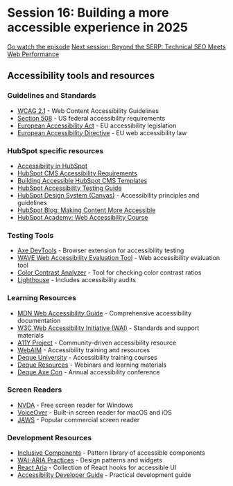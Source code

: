 # Session 16: Building a more accessible experience in 2025 


[Go watch the episode](https://youtube.com/live/giKvKFdumK0?feature=share)
[Next session: Beyond the SERP: Technical SEO Meets Web Performance](https://youtube.com/live/AhTM4OHgaqw?feature=share)


## Accessibility tools and resources

### Guidelines and Standards
- [WCAG 2.1](https://www.w3.org/WAI/standards-guidelines/wcag/) - Web Content Accessibility Guidelines
- [Section 508](https://www.section508.gov/) - US federal accessibility requirements
- [European Accessibility Act](https://ec.europa.eu/social/main.jsp?catId=1202) - EU accessibility legislation
- [European Accessibility Directive](https://digital-strategy.ec.europa.eu/en/policies/web-accessibility) - EU web accessibility law

### HubSpot specific resources

- [Accessibility in HubSpot](https://developers.hubspot.com/docs/cms/accessibility)
- [HubSpot CMS Accessibility Requirements](https://developers.hubspot.com/docs/cms/accessibility/requirements)
- [Building Accessible HubSpot CMS Templates](https://developers.hubspot.com/docs/cms/accessibility/building-accessible-templates)
- [HubSpot Accessibility Testing Guide](https://developers.hubspot.com/docs/cms/accessibility/testing)
- [HubSpot Design System (Canvas)](https://canvas.hubspot.com/principles/accessibility) - Accessibility principles and guidelines
- [HubSpot Blog: Making Content More Accessible](https://blog.hubspot.com/website/web-accessibility)
- [HubSpot Academy: Web Accessibility Course](https://academy.hubspot.com/courses/web-accessibility)

### Testing Tools
- [Axe DevTools](https://chromewebstore.google.com/detail/axe-devtools-web-accessib/lhdoppojpmngadmnindnejefpokejbdd?hl=en-US) - Browser extension for accessibility testing
- [WAVE Web Accessibility Evaluation Tool](https://wave.webaim.org/) - Web accessibility evaluation tool
- [Color Contrast Analyzer](https://www.tpgi.com/color-contrast-checker/) - Tool for checking color contrast ratios
- [Lighthouse](https://developers.google.com/web/tools/lighthouse) - Includes accessibility audits

### Learning Resources
- [MDN Web Accessibility Guide](https://developer.mozilla.org/en-US/docs/Learn/Accessibility) - Comprehensive accessibility documentation
- [W3C Web Accessibility Initiative (WAI)](https://www.w3.org/WAI/) - Standards and support materials
- [A11Y Project](https://www.a11yproject.com/) - Community-driven accessibility resource
- [WebAIM](https://webaim.org/) - Accessibility training and resources
- [Deque University](https://dequeuniversity.com/) - Accessibility training courses
- [Deque Resources](https://www.deque.com/resources/type/webinars/) - Webinars and learning materials
- [Deque Axe Con](https://www.deque.com/axe-con/) - Annual accessibility conference

### Screen Readers
- [NVDA](https://www.nvaccess.org/) - Free screen reader for Windows
- [VoiceOver](https://www.apple.com/accessibility/vision/) - Built-in screen reader for macOS and iOS
- [JAWS](https://www.freedomscientific.com/products/software/jaws/) - Popular commercial screen reader


### Development Resources
- [Inclusive Components](https://inclusive-components.design/) - Pattern library of accessible components
- [WAI-ARIA Practices](https://www.w3.org/WAI/ARIA/apg/) - Design patterns and widgets
- [React Aria](https://react-spectrum.adobe.com/react-aria/) - Collection of React hooks for accessible UI
- [Accessibility Developer Guide](https://www.accessibility-developer-guide.com/) - Practical development guide



